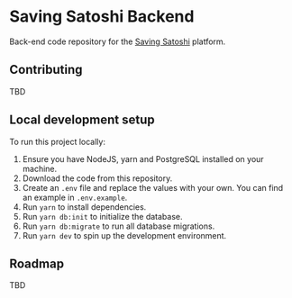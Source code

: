 # Saving Satoshi Backend

Back-end code repository for the [Saving Satoshi](https://savingsatoshi.com/) platform.

## Contributing

TBD

## Local development setup

To run this project locally:

1. Ensure you have NodeJS, yarn and PostgreSQL installed on your machine.
1. Download the code from this repository.
1. Create an `.env` file and replace the values with your own. You can find an example in `.env.example`.
1. Run `yarn` to install dependencies.
1. Run `yarn db:init` to initialize the database.
1. Run `yarn db:migrate` to run all database migrations.
1. Run `yarn dev` to spin up the development environment.

## Roadmap

TBD
